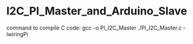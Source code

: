 # I2C_PI_Master_and_Arduino_Slave
command to compile C code: 
gcc -o PI_I2C_Master ./PI_I2C_Master.c -lwiringPi

